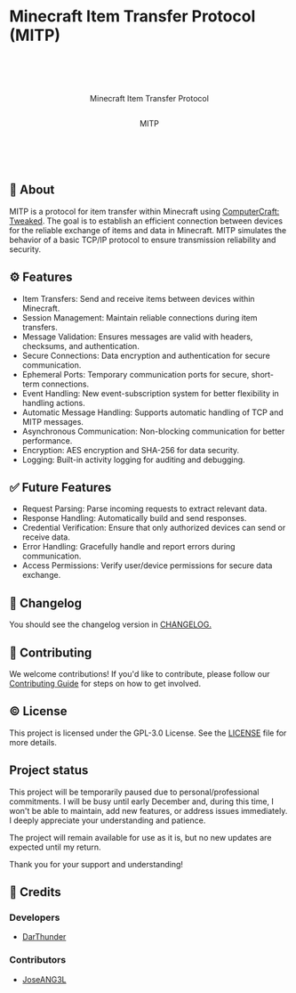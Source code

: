 # Minecraft Item Transfer Protocol (MITP)
<div style=" width: 100%; height: 200px; display: flex; justify-content: center; align-items: center; flex-direction: column; ">
  <center><p>Minecraft Item Transfer Protocol</p></center>
  <center><p>MITP</p></center>
</div>

## 🔎 About
MITP is a protocol for item transfer within Minecraft using [ComputerCraft: Tweaked](https://github.com/cc-tweaked/CC-Tweaked). The goal is to establish an efficient connection between devices for the reliable exchange of items and data in Minecraft. MITP simulates the behavior of a basic TCP/IP protocol to ensure transmission reliability and security.

## ⚙️ Features
- Item Transfers: Send and receive items between devices within Minecraft.
- Session Management: Maintain reliable connections during item transfers.
- Message Validation: Ensures messages are valid with headers, checksums, and authentication.
- Secure Connections: Data encryption and authentication for secure communication.
- Ephemeral Ports: Temporary communication ports for secure, short-term connections.
- Event Handling: New event-subscription system for better flexibility in handling actions.
- Automatic Message Handling: Supports automatic handling of TCP and MITP messages.
- Asynchronous Communication: Non-blocking communication for better performance.
- Encryption: AES encryption and SHA-256 for data security.
- Logging: Built-in activity logging for auditing and debugging.

## ✅ Future Features
- Request Parsing: Parse incoming requests to extract relevant data.
- Response Handling: Automatically build and send responses.
- Credential Verification: Ensure that only authorized devices can send or receive data.
- Error Handling: Gracefully handle and report errors during communication.
- Access Permissions: Verify user/device permissions for secure data exchange.

## 🧾 Changelog
You should see the changelog version in [CHANGELOG.](./CHANGELOG.md)

## 🤝 Contributing
We welcome contributions! If you'd like to contribute, please follow our [Contributing Guide](CONTRIBUTING.md) for steps on how to get involved.

## © License
This project is licensed under the GPL-3.0 License. See the [LICENSE](./LICENSE) file for more details.

## Project status
This project will be temporarily paused due to personal/professional commitments. I will be busy until early December and, during this time, I won't be able to maintain, add new features, or address issues immediately. I deeply appreciate your understanding and patience.

The project will remain available for use as it is, but no new updates are expected until my return.

Thank you for your support and understanding!

## 💎 Credits
### Developers
- [DarThunder](https://github.com/DarThunder)

### Contributors
- [JoseANG3L](https://github.com/JoseANG3L)
